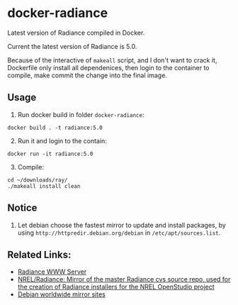 # docker-radiance
Latest version of Radiance compiled in Docker.

Current the latest version of Radiance is 5.0.

Because of the interactive of `makeall` script, and I don't want to crack it, Dockerfile only install all dependenices, then login to the container to compile, make commit the change into the final image.

## Usage
1. Run docker build in folder `docker-radiance`:

  ```shell
  docker build . -t radiance:5.0
  ```
  
2. Run it and login to the contain:

  ```shell
  docker run -it radiance:5.0
  ```
  
3. Compile:

  ```shell
  cd ~/downloads/ray/
  ./makeall install clean
  ```

## Notice
1. Let debian choose the fastest mirror to update and install packages, by using `http://httpredir.debian.org/debian` in `/etc/apt/sources.list`.

## Related Links:
- [Radiance WWW Server](http://radsite.lbl.gov/radiance/HOME.html)
- [NREL/Radiance: Mirror of the master Radiance cvs source repo, used for the creation of Radiance installers for the NREL OpenStudio project](https://github.com/NREL/Radiance)
- [Debian worldwide mirror sites](https://www.debian.org/mirror/list)
